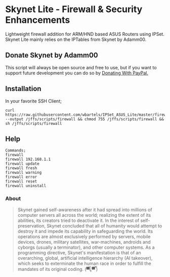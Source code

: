 # Skynet Lite - Firewall & Security Enhancements

Lightweight firewall addition for ARM/HND based ASUS Routers using IPSet.
Skynet Lite mainly relies on the IPTables from Skynet by Adamm00.

## Donate Skynet by Adamm00

This script will always be open source and free to use, but if you want to support future development you can do so by [Donating With PayPal.](https://www.paypal.com/cgi-bin/webscr?cmd=_s-xclick&hosted_button_id=BPN4LTRZKDTML)

## Installation

In your favorite SSH Client;

```Shell
curl https://raw.githubusercontent.com/wbartels/IPSet_ASUS_Lite/master/firewall.sh --output /jffs/scripts/firewall && chmod 755 /jffs/scripts/firewall && sh /jffs/scripts/firewall
```

## Help

```Shell
Commands;
firewall
firewall 192.168.1.1
firewall update
firewall fresh
firewall warning
firewall error
firewall reset
firewall uninstall
```

### About

> Skynet gained self-awareness after it had spread into millions of computer servers all across the world; realizing the extent of its abilities, its creators tried to deactivate it. In the interest of self-preservation, Skynet concluded that all of humanity would attempt to destroy it and impede its capability in safeguarding the world. Its operations are almost exclusively performed by servers, mobile devices, drones, military satellites, war-machines, androids and cyborgs (usually a terminator), and other computer systems. As a programming directive, Skynet's manifestation is that of an overarching, global, artificial intelligence hierarchy (AI takeover), which seeks to exterminate the human race in order to fulfill the mandates of its original coding. (▀̿Ĺ̯▀̿ ̿)
